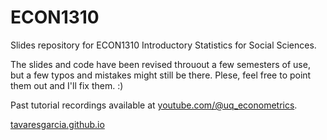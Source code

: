 # ECON1310
Slides repository for ECON1310 Introductory Statistics for Social Sciences.

The slides and code have been revised throuout a few semesters of use, but a few typos and mistakes might still be there. Plese, feel free to point them out and I'll fix them. :)

Past tutorial recordings available at [youtube.com/@uq_econometrics](https://www.youtube.com/@uq_econometrics).

[tavaresgarcia.github.io](https://tavaresgarcia.github.io/)
